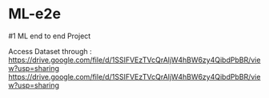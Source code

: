 # ML-e2e
#1 ML end to end Project

Access Dataset through :
https://drive.google.com/file/d/1SSIFVEzTVcQrAljW4hBW6zy4QibdPbBR/view?usp=sharing
https://drive.google.com/file/d/1SSIFVEzTVcQrAljW4hBW6zy4QibdPbBR/view?usp=sharing

